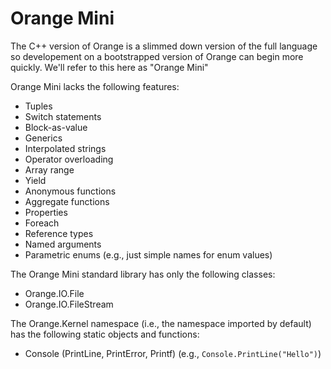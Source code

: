 # Orange Mini

The C++ version of Orange is a slimmed down version of the full language so developement on a bootstrapped version of Orange can begin more quickly. We'll refer to this here as "Orange Mini"

Orange Mini lacks the following features:

- Tuples
- Switch statements
- Block-as-value
- Generics
- Interpolated strings
- Operator overloading
- Array range
- Yield
- Anonymous functions
- Aggregate functions
- Properties
- Foreach
- Reference types
- Named arguments
- Parametric enums (e.g., just simple names for enum values)

The Orange Mini standard library has only the following classes:

- Orange.IO.File
- Orange.IO.FileStream

The Orange.Kernel namespace (i.e., the namespace imported by default) has the following static objects and functions:

- Console (PrintLine, PrintError, Printf) (e.g., `Console.PrintLine("Hello")`)
